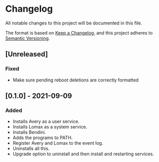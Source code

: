 # Changelog
All notable changes to this project will be documented in this file.

The format is based on [Keep a Changelog](https://keepachangelog.com/en/1.0.0/),
and this project adheres to [Semantic Versioning](https://semver.org/spec/v2.0.0.html).

## [Unreleased]

### Fixed
- Make sure pending reboot deletions are correctly formatted

## [0.1.0] - 2021-09-09

### Added
- Installs Avery as a user service.
- Installs Lomax as a system service.
- Installs Bendini.
- Adds the programs to PATH.
- Register Avery and Lomax to the event log.
- Uninstalls all this.
- Upgrade option to uninstall and then install and restarting services.
